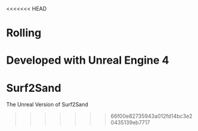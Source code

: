 <<<<<<< HEAD
# Rolling

Developed with Unreal Engine 4
=======
# Surf2Sand
The Unreal Version of Surf2Sand
>>>>>>> 66f00e82735943a012fd14bc3e20435139eb7717
